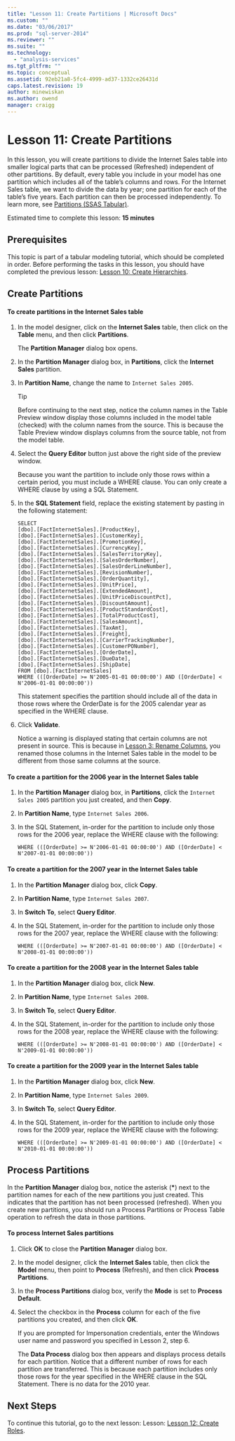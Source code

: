 ```yaml
---
title: "Lesson 11: Create Partitions | Microsoft Docs"
ms.custom: ""
ms.date: "03/06/2017"
ms.prod: "sql-server-2014"
ms.reviewer: ""
ms.suite: ""
ms.technology: 
  - "analysis-services"
ms.tgt_pltfrm: ""
ms.topic: conceptual
ms.assetid: 92eb21a8-5fc4-4999-ad37-1332ce26431d
caps.latest.revision: 19
author: minewiskan
ms.author: owend
manager: craigg
---
```

# Lesson 11: Create Partitions
  In this lesson, you will create partitions to divide the Internet Sales table into smaller logical parts that can be processed (Refreshed) independent of other partitions. By default, every table you include in your model has one partition which includes all of the table’s columns and rows. For the Internet Sales table, we want to divide the data by year; one partition for each of the table’s five years.  Each partition can then be processed independently. To learn more, see [Partitions &#40;SSAS Tabular&#41;](tabular-models/partitions-ssas-tabular.md).  
  
 Estimated time to complete this lesson: **15 minutes**  
  
## Prerequisites  
 This topic is part of a tabular modeling tutorial, which should be completed in order. Before performing the tasks in this lesson, you should have completed the previous lesson: [Lesson 10: Create Hierarchies](lesson-9-create-hierarchies.md).  
  
## Create Partitions  
  
#### To create partitions in the Internet Sales table  
  
1.  In the model designer, click on the **Internet Sales** table, then click on the **Table** menu, and then click **Partitions**.  
  
     The **Partition Manager** dialog box opens.  
  
2.  In the **Partition Manager** dialog box, in **Partitions**, click the **Internet Sales** partition.  
  
3.  In **Partition Name**, change the name to `Internet Sales 2005`.  
  
    > [!TIP]  
    >  Before continuing to the next step, notice the column names in the Table Preview window display those columns included in the model table (checked) with the column names from the source. This is because the Table Preview window displays columns from the source table, not from the model table.  
  
4.  Select the **Query Editor** button just above the right side of the preview window.  
  
     Because you want the partition to include only those rows within a certain period, you must include a WHERE clause. You can only create a WHERE clause by using a SQL Statement.  
  
5.  In the **SQL Statement** field, replace the existing statement by pasting in the following statement:  
  
    ```  
    SELECT   
    [dbo].[FactInternetSales].[ProductKey],  
    [dbo].[FactInternetSales].[CustomerKey],  
    [dbo].[FactInternetSales].[PromotionKey],  
    [dbo].[FactInternetSales].[CurrencyKey],  
    [dbo].[FactInternetSales].[SalesTerritoryKey],  
    [dbo].[FactInternetSales].[SalesOrderNumber],  
    [dbo].[FactInternetSales].[SalesOrderLineNumber],  
    [dbo].[FactInternetSales].[RevisionNumber],  
    [dbo].[FactInternetSales].[OrderQuantity],  
    [dbo].[FactInternetSales].[UnitPrice],  
    [dbo].[FactInternetSales].[ExtendedAmount],  
    [dbo].[FactInternetSales].[UnitPriceDiscountPct],  
    [dbo].[FactInternetSales].[DiscountAmount],  
    [dbo].[FactInternetSales].[ProductStandardCost],  
    [dbo].[FactInternetSales].[TotalProductCost],  
    [dbo].[FactInternetSales].[SalesAmount],  
    [dbo].[FactInternetSales].[TaxAmt],  
    [dbo].[FactInternetSales].[Freight],  
    [dbo].[FactInternetSales].[CarrierTrackingNumber],  
    [dbo].[FactInternetSales].[CustomerPONumber],  
    [dbo].[FactInternetSales].[OrderDate],  
    [dbo].[FactInternetSales].[DueDate],  
    [dbo].[FactInternetSales].[ShipDate]   
    FROM [dbo].[FactInternetSales]  
    WHERE (([OrderDate] >= N'2005-01-01 00:00:00') AND ([OrderDate] < N'2006-01-01 00:00:00'))  
    ```  
  
     This statement specifies the partition should include all of the data in those rows where the OrderDate is for the 2005 calendar year as specified in the WHERE clause.  
  
6.  Click **Validate**.  
  
     Notice a warning is displayed stating that certain columns are not present in source. This is because in [Lesson 3: Rename Columns](rename-columns.md), you renamed those columns in the Internet Sales table in the model to be different from those same columns at the source.  
  
#### To create a partition for the 2006 year in the Internet Sales table  
  
1.  In the **Partition Manager** dialog box, in **Partitions**, click the `Internet Sales 2005` partition you just created, and then **Copy**.  
  
2.  In **Partition Name**, type `Internet Sales 2006`.  
  
3.  In the SQL Statement, in-order for the partition to include only those rows for the 2006 year, replace the WHERE clause with the following:  
  
    ```  
    WHERE (([OrderDate] >= N'2006-01-01 00:00:00') AND ([OrderDate] < N'2007-01-01 00:00:00'))  
    ```  
  
#### To create a partition for the 2007 year in the Internet Sales table  
  
1.  In the **Partition Manager** dialog box, click **Copy**.  
  
2.  In **Partition Name**, type `Internet Sales 2007`.  
  
3.  In **Switch To**, select **Query Editor**.  
  
4.  In the SQL Statement, in-order for the partition to include only those rows for the 2007 year, replace the WHERE clause with the following:  
  
    ```  
    WHERE (([OrderDate] >= N'2007-01-01 00:00:00') AND ([OrderDate] < N'2008-01-01 00:00:00'))  
    ```  
  
#### To create a partition for the 2008 year in the Internet Sales table  
  
1.  In the **Partition Manager** dialog box, click **New**.  
  
2.  In **Partition Name**, type `Internet Sales 2008`.  
  
3.  In **Switch To**, select **Query Editor**.  
  
4.  In the SQL Statement, in-order for the partition to include only those rows for the 2008 year, replace the WHERE clause with the following:  
  
    ```  
    WHERE (([OrderDate] >= N'2008-01-01 00:00:00') AND ([OrderDate] < N'2009-01-01 00:00:00'))  
    ```  
  
#### To create a partition for the 2009 year in the Internet Sales table  
  
1.  In the **Partition Manager** dialog box, click **New**.  
  
2.  In **Partition Name**, type `Internet Sales 2009`.  
  
3.  In **Switch To**, select **Query Editor**.  
  
4.  In the SQL Statement, in-order for the partition to include only those rows for the 2009 year, replace the WHERE clause with the following:  
  
    ```  
    WHERE (([OrderDate] >= N'2009-01-01 00:00:00') AND ([OrderDate] < N'2010-01-01 00:00:00'))  
    ```  
  
## Process Partitions  
 In the **Partition Manager** dialog box, notice the asterisk (**\***) next to the partition names for each of the new partitions you just created. This indicates that the partition has not been processed (refreshed). When you create new partitions, you should run a Process Partitions or Process Table operation to refresh the data in those partitions.  
  
#### To process Internet Sales partitions  
  
1.  Click **OK** to close the **Partition Manager** dialog box.  
  
2.  In the model designer, click the **Internet Sales** table, then click the **Model** menu, then point to **Process** (Refresh), and then click **Process Partitions**.  
  
3.  In the **Process Partitions** dialog box, verify the **Mode** is set to **Process Default**.  
  
4.  Select the checkbox in the **Process** column for each of the five partitions you created, and then click **OK**.  
  
     If you are prompted for Impersonation credentials, enter the Windows user name and password you specified in Lesson 2, step 6.  
  
     The **Data Process** dialog box then appears and displays process details for each partition. Notice that a different number of rows for each partition are transferred. This is because each partition includes only those rows for the year specified in the WHERE clause in the SQL Statement. There is no data for the 2010 year.  
  
## Next Steps  
 To continue this tutorial, go to the next lesson: Lesson: [Lesson 12: Create Roles](lesson-11-create-roles.md).  
  
  
